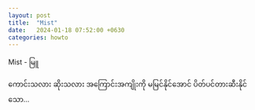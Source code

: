 ```yaml
---
layout: post
title:  "Mist"
date:   2024-01-18 07:52:00 +0630
categories: howto
---
```

Mist - မြူ

ကောင်းသလား 
ဆိုးသလား
အကြောင်းအကျိုးကို 
မမြင်နိုင်အောင် ပိတ်ပင်တားဆီးနိုင်သော...